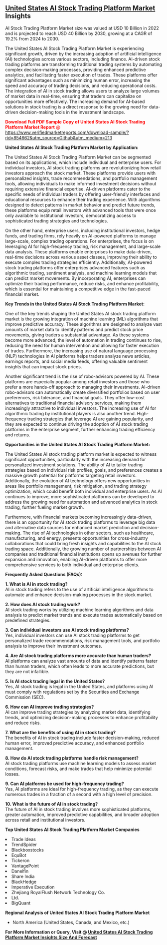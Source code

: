 <h2><a href="https://www.verifiedmarketreports.com/download-sample/?rid=854662&amp;utm_source=Github&amp;utm_medium=213" target="_blank">United States AI Stock Trading Platform Market</a> Insights</h2><p>AI Stock Trading Platform Market size was valued at USD 10 Billion in 2022 and is projected to reach USD 40 Billion by 2030, growing at a CAGR of 19.2% from 2024 to 2030.</p><p><p>The United States AI Stock Trading Platform Market is experiencing significant growth, driven by the increasing adoption of artificial intelligence (AI) technologies across various sectors, including finance. AI-driven stock trading platforms are transforming traditional trading systems by automating complex decision-making processes, providing enhanced predictive analytics, and facilitating faster execution of trades. These platforms offer significant advantages such as minimizing human error, increasing the speed and accuracy of trading decisions, and reducing operational costs. The integration of AI in stock trading allows users to analyze large volumes of market data in real-time, ensuring that traders can capitalize on opportunities more effectively. The increasing demand for AI-based solutions in stock trading is a direct response to the growing need for data-driven decision-making tools in the investment landscape. <p><span class=""><span style="color: #ff0000;"><strong>Download Full PDF Sample Copy of United States AI Stock Trading Platform Market Report</strong> @ </span><a href="https://www.verifiedmarketreports.com/download-sample/?rid=854662&amp;utm_source=Github&amp;utm_medium=213" target="_blank">https://www.verifiedmarketreports.com/download-sample/?rid=854662&amp;utm_source=Github&amp;utm_medium=213</a></span></p></p><p><strong>United States AI Stock Trading Platform Market by Application:</strong></p><p>The United States AI Stock Trading Platform Market can be segmented based on its applications, which include individual and enterprise users. For individual investors, AI stock trading platforms are revolutionizing how retail investors approach the stock market. These platforms provide users with personalized insights, trade recommendations, and portfolio management tools, allowing individuals to make informed investment decisions without requiring extensive financial expertise. AI-driven platforms cater to the specific needs of individual traders by offering user-friendly interfaces and educational resources to enhance their trading experience. With algorithms designed to detect patterns in market behavior and predict future trends, these platforms equip retail investors with advanced tools that were once only available to institutional investors, democratizing access to sophisticated trading strategies and technologies.<p>On the other hand, enterprise users, including institutional investors, hedge funds, and trading firms, rely heavily on AI-powered platforms to manage large-scale, complex trading operations. For enterprises, the focus is on leveraging AI for high-frequency trading, risk management, and large-scale data analysis. These platforms enable enterprises to make data-driven, real-time decisions across various asset classes, improving their ability to execute complex trading strategies efficiently. Additionally, AI-powered stock trading platforms offer enterprises advanced features such as algorithmic trading, sentiment analysis, and machine learning models that can predict market movements. By incorporating AI, enterprises can optimize their trading performance, reduce risks, and enhance profitability, which is essential for maintaining a competitive edge in the fast-paced financial market.<p><strong>Key Trends in the United States AI Stock Trading Platform Market:</strong></p><p>One of the key trends shaping the United States AI stock trading platform market is the growing integration of machine learning (ML) algorithms that improve predictive accuracy. These algorithms are designed to analyze vast amounts of market data to identify patterns and predict stock price movements, giving traders a substantial advantage. As these systems become more advanced, the level of automation in trading continues to rise, reducing the need for human intervention and allowing for faster execution of trades. Furthermore, the increasing use of natural language processing (NLP) technologies in AI platforms helps traders analyze news articles, earnings reports, and social media feeds, offering valuable sentiment insights that can impact stock prices.<p>Another significant trend is the rise of robo-advisors powered by AI. These platforms are especially popular among retail investors and those who prefer a more hands-off approach to managing their investments. AI-driven robo-advisors can automatically create diversified portfolios based on user preferences, risk tolerance, and financial goals. They offer low-cost alternatives to traditional financial advisory services, making them increasingly attractive to individual investors. The increasing use of AI for algorithmic trading by institutional players is also another trend. High-frequency trading strategies that leverage AI are gaining popularity, and they are expected to continue driving the adoption of AI stock trading platforms in the enterprise segment, further enhancing trading efficiency and returns.<p><strong>Opportunities in the United States AI Stock Trading Platform Market:</strong></p><p>The United States AI stock trading platform market is expected to witness significant opportunities, particularly with the increasing demand for personalized investment solutions. The ability of AI to tailor trading strategies based on individual risk profiles, goals, and preferences creates a massive growth potential for platforms targeting retail investors. Additionally, the evolution of AI technology offers new opportunities in areas like portfolio management, risk mitigation, and trading strategy optimization, which could benefit both individual and enterprise users. As AI continues to improve, more sophisticated platforms can be developed to address the growing need for automation and advanced analytics in stock trading, further fueling market growth.<p>Furthermore, with financial markets becoming increasingly data-driven, there is an opportunity for AI stock trading platforms to leverage big data and alternative data sources for enhanced market prediction and decision-making. The rise of AI technologies in other sectors, such as healthcare, manufacturing, and energy, presents opportunities for cross-industry collaborations that could bring fresh insights and capabilities to the AI stock trading space. Additionally, the growing number of partnerships between AI companies and traditional financial institutions opens up avenues for further expansion and innovation, enabling AI-driven platforms to offer more comprehensive services to both individual and enterprise clients.<p><strong>Frequently Asked Questions (FAQs):</strong></p><p><strong>1. What is AI in stock trading?</strong><br> AI in stock trading refers to the use of artificial intelligence algorithms to automate and enhance decision-making processes in the stock market.</p><p><strong>2. How does AI stock trading work?</strong><br> AI stock trading works by utilizing machine learning algorithms and data analysis to predict market trends and execute trades automatically based on predefined strategies.</p><p><strong>3. Can individual investors use AI stock trading platforms?</strong><br> Yes, individual investors can use AI stock trading platforms to get personalized trade recommendations, risk management tools, and portfolio analysis to improve their investment outcomes.</p><p><strong>4. Are AI stock trading platforms more accurate than human traders?</strong><br> AI platforms can analyze vast amounts of data and identify patterns faster than human traders, which often leads to more accurate predictions, but they are not infallible.</p><p><strong>5. Is AI stock trading legal in the United States?</strong><br> Yes, AI stock trading is legal in the United States, and platforms using AI must comply with regulations set by the Securities and Exchange Commission (SEC).</p><p><strong>6. How can AI improve trading strategies?</strong><br> AI can improve trading strategies by analyzing market data, identifying trends, and optimizing decision-making processes to enhance profitability and reduce risks.</p><p><strong>7. What are the benefits of using AI in stock trading?</strong><br> The benefits of AI in stock trading include faster decision-making, reduced human error, improved predictive accuracy, and enhanced portfolio management.</p><p><strong>8. How do AI stock trading platforms handle risk management?</strong><br> AI stock trading platforms use machine learning models to assess market conditions, forecast risks, and make trades that help minimize potential losses.</p><p><strong>9. Can AI platforms be used for high-frequency trading?</strong><br> Yes, AI platforms are ideal for high-frequency trading, as they can execute numerous trades in a fraction of a second with a high level of precision.</p><p><strong>10. What is the future of AI in stock trading?</strong><br> The future of AI in stock trading involves more sophisticated platforms, greater automation, improved predictive capabilities, and broader adoption across retail and institutional investors.</p></p><p><strong>Top United States AI Stock Trading Platform Market Companies</strong></p><div data-test-id=""><p><li>Trade Ideas</li><li> TrendSpider</li><li> Blackboxstocks</li><li> EquBot</li><li> Tickeron</li><li> VantagePoint</li><li> Danelfin</li><li> Share India</li><li> BlackHedge</li><li> Imperative Execution</li><li> Zhejiang RoyalFlush Network Technology Co.</li><li> Ltd.</li><li> BigQuant</li></p><div><strong>Regional Analysis of&nbsp;United States AI Stock Trading Platform Market</strong></div><ul><li dir="ltr"><p dir="ltr">North America&nbsp;(United States, Canada, and Mexico, etc.)</p></li></ul><p><strong>For More Information or Query, Visit @&nbsp;</strong><strong><a href="https://www.verifiedmarketreports.com/product/ai-stock-trading-platform-market/?utm_source=Github&amp;utm_medium=213" target="_blank">United States AI Stock Trading Platform Market Insights Size And Forecast</a></strong></p></div>

